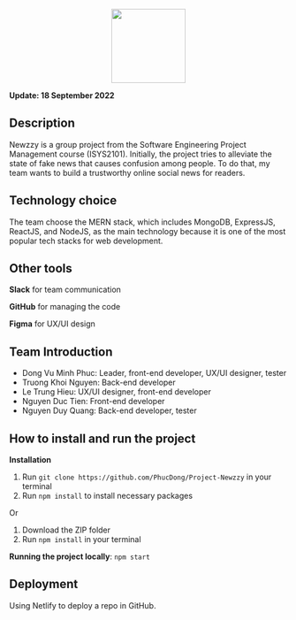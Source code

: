 <p align="center">
    <img src="https://user-images.githubusercontent.com/98811149/189880708-256bafce-4899-4752-9bc7-ad370d657a86.png" height="134">
</p>

**Update: 18 September 2022**

## Description
Newzzy is a group project from the Software Engineering Project Management course (ISYS2101). Initially, the project tries to alleviate the state of fake news that causes confusion among people. To do that, my team wants to build a trustworthy online social news for readers.

## Technology choice
The team choose the MERN stack, which includes MongoDB, ExpressJS, ReactJS, and NodeJS, as the main technology because it is one of the most popular tech stacks for web development.

## Other tools
**Slack** for team communication

**GitHub** for managing the code

**Figma** for UX/UI design

## Team Introduction
- Dong Vu Minh Phuc: Leader, front-end developer, UX/UI designer, tester
- Truong Khoi Nguyen: Back-end developer
- Le Trung Hieu: UX/UI designer, front-end developer
- Nguyen Duc Tien: Front-end developer
- Nguyen Duy Quang: Back-end developer, tester

## How to install and run the project
**Installation**
1. Run `git clone https://github.com/PhucDong/Project-Newzzy` in your terminal
2. Run `npm install` to install necessary packages

Or
1. Download the ZIP folder
2. Run `npm install` in your terminal


**Running the project locally**: `npm start`

## Deployment
Using Netlify to deploy a repo in GitHub.